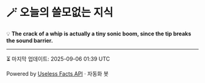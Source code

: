 # 🪄 오늘의 쓸모없는 지식

💡 **The crack of a whip is actually a tiny sonic boom, since the tip breaks the sound barrier.**

---
⏳ 마지막 업데이트: 2025-09-06 01:39 UTC

Powered by [Useless Facts API](https://uselessfacts.jsph.pl/) · 자동화 봇